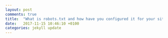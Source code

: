 ```yaml
---
layout: post
comments: true
title:  "What is robots.txt and how have you configured it for your site?"
date:   2017-11-15 10:46:10 +0100
categories: jekyll update
---
```

